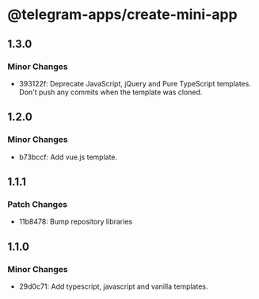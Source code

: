 # @telegram-apps/create-mini-app

## 1.3.0

### Minor Changes

- 393122f: Deprecate JavaScript, jQuery and Pure TypeScript templates. Don't push any commits when the
  template was cloned.

## 1.2.0

### Minor Changes

- b73bccf: Add vue.js template.

## 1.1.1

### Patch Changes

- 11b8478: Bump repository libraries

## 1.1.0

### Minor Changes

- 29d0c71: Add typescript, javascript and vanilla templates.
